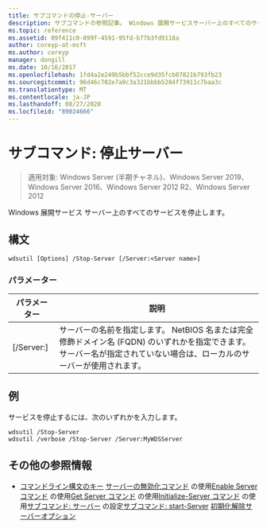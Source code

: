 ```yaml
---
title: サブコマンドの停止-サーバー
description: サブコマンドの参照記事。 Windows 展開サービスサーバー上のすべてのサービスを停止します。
ms.topic: reference
ms.assetid: 09f411c0-099f-4591-95fd-b77b3fd9118a
author: coreyp-at-msft
ms.author: coreyp
manager: dongill
ms.date: 10/16/2017
ms.openlocfilehash: 1fd4a2e249b5bbf52cce9d35fcb07821b793fb23
ms.sourcegitcommit: 96d46c702e7a9c3a321bbbb5284f73911c7baa3c
ms.translationtype: MT
ms.contentlocale: ja-JP
ms.lasthandoff: 08/27/2020
ms.locfileid: "89024666"
---
```

# <a name="subcommand-stop-server"></a>サブコマンド: 停止サーバー

> 適用対象: Windows Server (半期チャネル)、Windows Server 2019、Windows Server 2016、Windows Server 2012 R2、Windows Server 2012

Windows 展開サービス サーバー上のすべてのサービスを停止します。

## <a name="syntax"></a>構文
```
wdsutil [Options] /Stop-Server [/Server:<Server name>]
```
### <a name="parameters"></a>パラメーター
|パラメーター|説明|
|-------|--------|
|[/Server:<Server name>]|サーバーの名前を指定します。 NetBIOS 名または完全修飾ドメイン名 (FQDN) のいずれかを指定できます。 サーバー名が指定されていない場合は、ローカルのサーバーが使用されます。|
## <a name="examples"></a>例
サービスを停止するには、次のいずれかを入力します。
```
wdsutil /Stop-Server
wdsutil /verbose /Stop-Server /Server:MyWDSServer
```
## <a name="additional-references"></a>その他の参照情報
- [コマンドライン構文のキー](command-line-syntax-key.md) 
[サーバーの無効化コマンド](using-the-disable-server-command.md) 
 の使用[Enable Server コマンド](using-the-enable-server-command.md) 
 の使用[Get Server コマンド](using-the-get-server-command.md) 
 の使用[Initialize-Server コマンド](using-the-initialize-server-command.md) 
 の使用[サブコマンド: サーバー](subcommand-set-server.md) 
 の設定[サブコマンド: start-Server](subcommand-start-server.md) 
[初期化解除サーバーオプション](the-uninitialize-server-option.md)
